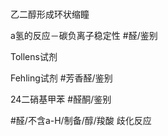 #
乙二醇形成环状缩瞳

a氢的反应－碳负离子稳定性
#醛/鉴别

Tollens试剂

Fehling试剂 #芳香醛/鉴别

24二硝基甲苯 #醛酮/鉴别

#醛/不含a-H/制备/醇/羧酸
歧化反应 

